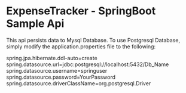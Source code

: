# ExpenseTracker - SpringBoot Sample Api

This api persists data to Mysql Database.
To use Postgresql Database, simply modify the application.properties file to the following:

spring.jpa.hibernate.ddl-auto=create
spring.datasource.url=jdbc:postgresql://localhost:5432/Db_Name
spring.datasource.username=springuser
spring.datasource.password=YourPassword
spring.datasource.driverClassName=org.postgresql.Driver